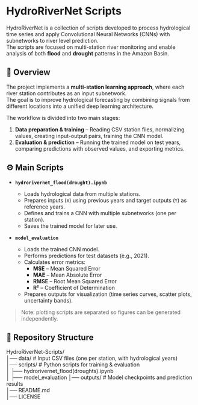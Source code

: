 # HydroRiverNet Scripts

HydroRiverNet is a collection of scripts developed to process hydrological time series and apply Convolutional Neural Networks (CNNs) with subnetworks to river level prediction.  
The scripts are focused on multi-station river monitoring and enable analysis of both **flood** and **drought** patterns in the Amazon Basin.

## 🌊 Overview
The project implements a **multi-station learning approach**, where each river station contributes as an input subnetwork.  
The goal is to improve hydrological forecasting by combining signals from different locations into a unified deep learning architecture.

The workflow is divided into two main stages:
1. **Data preparation & training** – Reading CSV station files, normalizing values, creating input-output pairs, training the CNN model.  
2. **Evaluation & prediction** – Running the trained model on test years, comparing predictions with observed values, and exporting metrics.

## ⚙️ Main Scripts
- **`hydrorivernet_flood(drought).ipynb`**  
  - Loads hydrological data from multiple stations.  
  - Prepares inputs (`X`) using previous years and target outputs (`Y`) as reference years.  
  - Defines and trains a CNN with multiple subnetworks (one per station).  
  - Saves the trained model for later use.

- **`model_evaluation`**  
  - Loads the trained CNN model.  
  - Performs predictions for test datasets (e.g., 2021).  
  - Calculates error metrics:  
    - **MSE** – Mean Squared Error  
    - **MAE** – Mean Absolute Error  
    - **RMSE** – Root Mean Squared Error  
    - **R²** – Coefficient of Determination  
  - Prepares outputs for visualization (time series curves, scatter plots, uncertainty bands).  

> Note: plotting scripts are separated so figures can be generated independently.

## 📂 Repository Structure
HydroRiverNet-Scripts/  
│── data/                # Input CSV files (one per station, with hydrological years)  
│── scripts/             # Python scripts for training & evaluation  
│   ├── hydrorivernet_flood(droughts).ipynb  
│   ├── model_evaluation 
│── outputs/             # Model checkpoints and prediction results  
│── README.md  
│── LICENSE  

